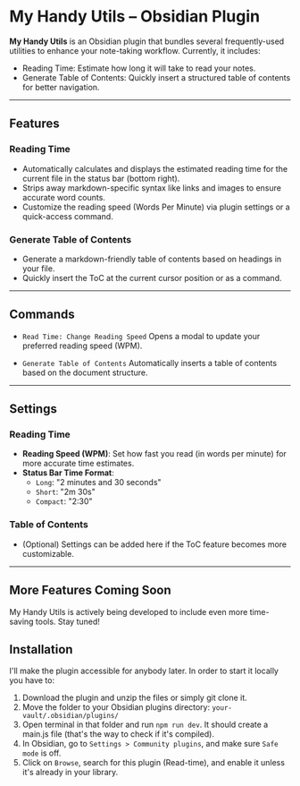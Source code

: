 # My Handy Utils – Obsidian Plugin

**My Handy Utils** is an Obsidian plugin that bundles several frequently-used utilities to enhance your note-taking workflow. Currently, it includes:

- Reading Time: Estimate how long it will take to read your notes.
- Generate Table of Contents: Quickly insert a structured table of contents for better navigation.

---

## Features

### Reading Time
- Automatically calculates and displays the estimated reading time for the current file in the status bar (bottom right).
- Strips away markdown-specific syntax like links and images to ensure accurate word counts.
- Customize the reading speed (Words Per Minute) via plugin settings or a quick-access command.

### Generate Table of Contents
- Generate a markdown-friendly table of contents based on headings in your file.
- Quickly insert the ToC at the current cursor position or as a command.

---

## Commands

- `Read Time: Change Reading Speed`
  Opens a modal to update your preferred reading speed (WPM).

- `Generate Table of Contents`
  Automatically inserts a table of contents based on the document structure.

---

## Settings

### Reading Time
- **Reading Speed (WPM)**: Set how fast you read (in words per minute) for more accurate time estimates.
- **Status Bar Time Format**:
  - `Long`: "2 minutes and 30 seconds"
  - `Short`: "2m 30s"
  - `Compact`: "2:30"

### Table of Contents
- (Optional) Settings can be added here if the ToC feature becomes more customizable.

---

## More Features Coming Soon
My Handy Utils is actively being developed to include even more time-saving tools. Stay tuned!


## Installation
I'll make the plugin accessible for anybody later. In order to start it locally you have to:
1. Download the plugin and unzip the files or simply git clone it.
2. Move the folder to your Obsidian plugins directory: `your-vault/.obsidian/plugins/`
3. Open terminal in that folder and run ```npm run dev```. It should create a main.js file (that's the way to check if it's compiled).
4. In Obsidian, go to `Settings > Community plugins`, and make sure `Safe mode` is off.
5. Click on `Browse`, search for this plugin (Read-time), and enable it unless it's already in your library.
